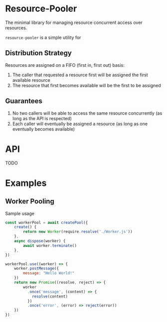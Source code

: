 # Resource-Pooler

The minimal library for managing resource concurrent access over resources.

`resource-pooler` is a simple utility for 

## Distribution Strategy

Resources are assigned on a FIFO (first in, first out) basis:

1. The caller that requested a resource first will be assigned the first available resource
2. The resource that first becomes available will be the first to be assigned

## Guarantees

1. No two callers will be able to access the same resource concurrently (as long as the API is respected)
2. Each caller will eventually be assigned a resource (as long as one eventually becomes available)

# API

TODO

# Examples

## Worker Pooling

Sample usage

```js
const workerPool = await createPool({
    create() {
        return new Worker(require.resolve('./Worker.js'))
    },
    async dispose(worker) {
        await worker.terminate()
    },
})

workerPool.use((worker) => {
    worker.postMessage({
        message: "Hello World!"
    })
    return new Promise((resolve, reject) => {
        worker
          .once('message', (content) => {
            resolve(content)
          })
          .once('error', (error) => reject(error))
    })
})
```
